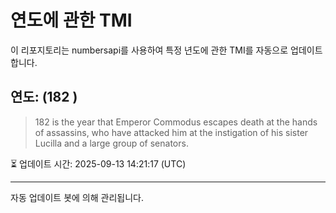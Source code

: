 
# 연도에 관한 TMI

이 리포지토리는 numbersapi를 사용하여 특정 년도에 관한 TMI를 자동으로 업데이트합니다.

## 연도: (182 )
> 182 is the year that Emperor Commodus escapes death at the hands of assassins, who have attacked him at the instigation of his sister Lucilla and a large group of senators.

⏳ 업데이트 시간: 2025-09-13 14:21:17 (UTC)

---
자동 업데이트 봇에 의해 관리됩니다.
